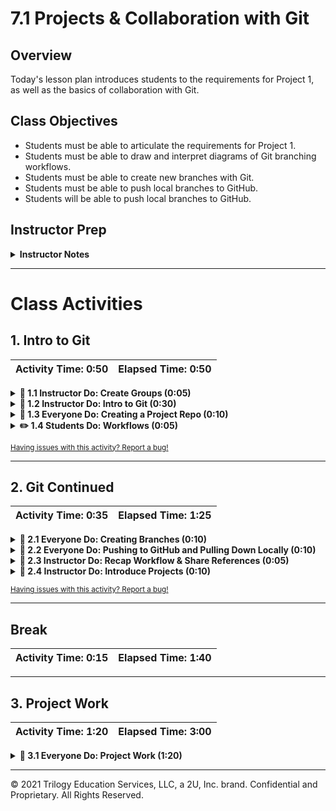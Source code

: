 # 7.1 Projects & Collaboration with Git

## Overview

Today's lesson plan introduces students to the requirements for Project 1, as well as the basics of collaboration with Git.

## Class Objectives

* Students must be able to articulate the requirements for Project 1.
* Students must be able to draw and interpret diagrams of Git branching workflows.
* Students must be able to create new branches with Git.
* Students must be able to push local branches to GitHub.
* Students will be able to push local branches to GitHub.

## Instructor Prep

<details>
    <summary><strong>Instructor Notes</strong></summary>

* It is highly recommended to request project proposals from students and then approve their proposals. Students will often struggle with finding data sources and in setting realistic goals, so use this as an opportunity to guide them to unique, interesting, and achievable projects.

* Install the appropriate text editor plugin to help visualize Git histories: [Git History](https://github.com/DonJayamanne/gitHistoryVSCode) in VS Code, [Git Time Machine](https://github.com/pidu/git-timemachine) for Sublime Text, and [git-time-machine](https://atom.io/packages/git-time-machine) for Atom.

* Be sure to refer to the [TimeTracker](TimeTracker.xlsx) to remain on time.

* Please reference our [Student FAQ](../../../05-Instructor-Resources/README.md#unit-07-project-1) for answers to questions frequently asked by students of this program. If you have any recommendations for additional questions, feel free to log an issue or a pull request with your desired additions.

* Be sure to send out the [Git Branching Workflow](http://nvie.com/posts/a-successful-git-branching-model/) before the end of class.

* Be sure to send out the [Visual Introduction to Git](https://medium.com/@ashk3l/a-visual-introduction-to-git-9fdca5d3b43a).

  * If possible, share the above links both _before_ today's class, and again at the end of it.

  * The Data Team is always on the lookout for awesome student projects. If one or more of the groups in your class submit an exceptional project that you feel would make a great example, please submit it using [the Data - Awesome Project Examples form](https://docs.google.com/forms/d/e/1FAIpQLScWybmWGqZ0LLLG5MTfk2i1F484oxSFE93Kb2Nk0AslT4guiA/viewform?usp=sf_link)!

* Lastly, as a reminder these slideshows are for instructor use only - when distributing slides to students, please first export the slides to a PDF file. You may then send out the PDF file.

</details>

- - -

# Class Activities

## 1. Intro to Git

| Activity Time:       0:50 |  Elapsed Time:      0:50  |
|---------------------------|---------------------------|

<details>
    <summary><strong>📣 1.1 Instructor Do: Create Groups (0:05)</strong></summary>

* Open the [slideshow](https://docs.google.com/presentation/d/1zJyEgc8TlJR43Vmti915aFX77J7Lx-vs6qsVj8Ja5-I/edit?usp=sharing) and use slides 1 - 3 to welcome the class.

* Greet the class, and explain that today is the first day of Project Week.

  * Congratulate the class on having made it this far!

* Explain that, over the next two class weeks, students will work in groups to find and analyze a data set of their choosing.

* Point out that this provides students an opportunity to practice both data analysis and collaborative workflows.

* Explain that the first half of today's class will focus on using Git for collaboration, and that students will have the second half to convene with their groups and start thinking about projects.

* Break students into their groups, and give them a few minutes to rearrange their seating before moving on.

</details>

<details>
    <summary><strong>📣 1.2 Instructor Do: Intro to Git (0:30)</strong></summary>

* Open the [slideshow](https://docs.google.com/presentation/d/1zJyEgc8TlJR43Vmti915aFX77J7Lx-vs6qsVj8Ja5-I/edit?usp=sharing) and use slides 4 - 7 to introduce Git.

* **Files:** [Activities/01-Ins_Workflows/README.md](Activities/01-Ins_Workflows/README.md)

* **N.b.**: If teaching with VS Code, consider using the [Git History](https://marketplace.visualstudio.com/items?itemName=donjayamanne.githistory) extension to illustrate this section's concents.

![Visualizing Git histories with the Git History plugin](https://raw.githubusercontent.com/DonJayamanne/gitHistoryVSCode/main/images/gitLogv2.gif)

* Open the [Introduction to Git](Activities/01-Ins_Workflows/README.md) for reference.

  * Have your TAs send this file out to students, as well.

* As a review, ask a student to explain what Git is.

  * Git is a tool for saving our work as we develop a project.

  * Git keeps track of our work over time.

* Explain that, whenever we get another piece of a project working, we can save the change with Git.

  * This "save" is called a **commit**, and represents a "checkpoint" for our project.

![A commit is a lot like a changelog note](https://cdn-images-1.medium.com/max/1600/1*zj-d8TopjgBml2QVM-672w.jpeg)

* Explain that, if we break something in our code while developing, this system allows us to restore the working code from before.

  * Since Git remembers these “checkpoints,” we can work on several different concerns all at once.

* Present the following scenario. For our project, let's say on transportation, we need to add an analysis of Uber rider data.

  * If we decide to analyze the average age of riders, Git essentially allows us to write this code, and save it with the name: `age_analysis`.

  * This code is _different_ from the code we started with, and that it lives separately from it.

  * In this scenario, we have a version of the code, called `main`, which is the "main" version of our code; and a version, called `age_analysis`, which contains updates.

  * `age_analysis` is a branch based on the `main` branch. That is, it adds or modifies code currently in the main branch.

* Explain that each version of the code lives on a different **branch**.

  * A **branch** is essentially a history of changes.

  * In this case, the `age_analysis` branch **diverged** from the `main` branch.

* Take a moment to discuss the benefits of having a separate branch for analyzing Uber rider data.

  * It gives our collaborators a chance to review the branch for errors and offer suggestions.

  * After the proposed change has been reviewed, we can update `main` branch to include the changes in `age_analysis` by doing a **merge**.

* Explain that **merging** two branches turns them into one.

  * This is how we can work on new features or bugfixes without affecting the main code.

  * When the code in the new branch (`age_analysis`) is merged, it becomes part of the main code (`main`).

  * Collaborators also avoid stepping on each other's toes by working on different branches.

* Finally, take a moment to review Git's "Snapshot model":

> “...Git thinks of its data more like a set of snapshots of a miniature filesystem. Every time you commit, or save the state of your project in Git, it basically takes a picture of what all your files look like at that moment and stores a reference to that snapshot. To be efficient, if files have not changed, Git doesn’t store the file again, just a link to the previous identical file it has already stored. Git thinks about its data more like a stream of snapshots.”

![Git Snapshot Model](https://git-scm.com/book/en/v2/images/snapshots.png)

</details>

<details>
    <summary><strong>🎉 1.3 Everyone Do: Creating a Project Repo (0:10)</strong></summary>

* Open the [slideshow](https://docs.google.com/presentation/d/1zJyEgc8TlJR43Vmti915aFX77J7Lx-vs6qsVj8Ja5-I/edit?usp=sharing) and use slides 8 - 11 to introduce this activity.

* Explain that we'll next set up a GitHub repository that students can use for their projects.

* Instruct groups to choose _one_ member to follow along with you. This will be the repo that the group shares through projects.

* Go to [GitHub](https://github.com/), and click on the plus button in the top right to create a new repo.

  ![Creating a new repo on GitHub.](Images/03-add-repo.png)

  * Fill out the fields on the new repo page.

  * Students _should_ initialize with a `.gitignore`.

  * Students should choose `Python` in the gitignore dropdown.

  * Students should edit the `.gitignore` file and add:

  ``` python
  # DS_Store
  .DS_Store
  ```

  ![New project configuration.](Images/03-new-project.png)

  * This is sufficient to create a repository that everyone can share.

* Instruct students in charge of creating their group's repository to send the remote URL (i.e., the link to the repo) to their teammates.

  * Team members will `git clone` this link.

* Explain that, by default, only the creator of the repo can push changes.

* Show how to "open up" the repo by adding **collaborators**.

  * Navigate to the repository settings.

  ![Repository settings](Images/03-settings.png)

  * Navigate to the collaborators tab, and enter your password when prompted.

  ![Repository collaborators](Images/03-collaborators.png)

  * From here, students can search for their teammates by username.

  ![Adding collaborators](Images/03-add-collaborator.png)

  * Everyone in each group should now be able to make changes to the shared repo.

* Remind students again that _everyone in the group must clone the new repository_.

  * Make sure that everyone has done this before moving on.

</details>

<details>
    <summary><strong>✏️ 1.4 Students Do: Workflows (0:05)</strong></summary>

* Open the [slideshow](https://docs.google.com/presentation/d/1zJyEgc8TlJR43Vmti915aFX77J7Lx-vs6qsVj8Ja5-I/edit?usp=sharing) and use slides 12 - 14 to introduce this activity.

* **Files:** [Activities/02-Stu_Workflows/README.md](Activities/02-Stu_Workflows/README.md)

* In this activity, students will take a few minutes to review the concepts they have learned.

* At the completion of the activity, send students the [solution](Activities/02-Stu_Workflows/Solved/Solved.md).

</details>

<sub>[Having issues with this activity? Report a bug!](https://form.jotform.com/200705887599168?activityOr=1+-+Intro+to+Git&lessonpageTitle=Projects+%26+Collaboration+with+Git&lessonpageNumber=7.1&whereIs=DataViz-Lesson-Plans+GitHub&typeA18=https%3A%2F%2Fgithub.com%2Fcoding-boot-camp%2FDataViz-Lesson-Plans%2Fblob%2Fv1.1%2FDataviz-Lesson-Plans%2F01-Lesson-Plans%2F07-Project-1%2F1%2FLessonPlan.md)</sub>

- - -

## 2. Git Continued

| Activity Time:       0:35 |  Elapsed Time:      1:25  |
|---------------------------|---------------------------|

<details>
    <summary><strong>🎉 2.1 Everyone Do: Creating Branches (0:10)</strong></summary>

* Open the [slideshow](https://docs.google.com/presentation/d/1zJyEgc8TlJR43Vmti915aFX77J7Lx-vs6qsVj8Ja5-I/edit?usp=sharing) and use slides 15 and 16 to introduce this activity.

* **Files:**
  [Activities/03-Ins_Branches/Solved/BranchDemo.md](Activities/03-Ins_Branches/Solved/BranchDemo.md)

* Check for understanding before moving on.

  * Ask a student to explain the notion of branching.

  * Ask another student to provide two benefits of branching.

* Remind students to navigate into the project directory they just cloned from GitHub.

* Open up the [Branch Demo](Activities/03-Ins_Branches/Solved/BranchDemo.md) for reference.

* Step through each uncommented line in the demonstration.

  * Encourage your students to follow along with their own repositories.

* Explain that we first create a new file, and commit it on the `main` branch.

* Explain that we next create and **checkout** a new branch, on which to work on our data analysis.

  * Instruct students following along to add their name as a prefix when they create this branch, e.g.: `<student name>/data_analysis`.

* Explain that we can then commit files on this branch, _without affecting the code on `main`_.

  * To emphasize the point, ask a student to explain the difference between the code on `main` and that on `data_analysis`.

  * Instruct students to add and commit a text file containing their name to their new branch.

* Explain that, after working on the `data_analysis` branch, we can checkout main; update it with our changes to `data_analysis`; and then delete the `data_analysis` branch, if we don't plan to work on it anymore.

  * Point out that deleting branches like this isn't necessary.

* Take a moment to address any questions before moving on.

</details>

<details>
    <summary><strong>🎉 2.2 Everyone Do: Pushing to GitHub and Pulling Down Locally (0:10)</strong></summary>

* Open the [slideshow](https://docs.google.com/presentation/d/1zJyEgc8TlJR43Vmti915aFX77J7Lx-vs6qsVj8Ja5-I/edit?usp=sharing) and use slides 17 - 19 to introduce this activity.

* Point out that, up until now, students' `data_analysis` branches aren't visible to their teammates—there's no way for their group members to see the work they've done.

* Explain that, in order to share work we do on branches, we can **push** code to from our computers to GitHub, after which our teammates can **pull** it from GitHub to their computers.

* Explain that there are two steps to push our local branch to GitHub.

* First, checkout the branch we want to push to GitHub

* Then, run: `git push origin <branch_name>`

  * Instruct the class to run this line to push their local branches to their shared repository.

* Explain that we have now pushed our local branch to GitHub, allowing our teammates to get access to it later.

* Explain that similarly, if our teammates push up branches, or changes to branches on the GitHub repo, we can pull these changes down to our local computers quickly and easily.

* After everyone has pushed to GitHub, instruct the class to checkout main, and then:

  * First, run `git pull`

  * Then, run `git checkout <branch_name>`, where `<branch_name>` is the name of one of their teammates' branches.

  * Give students a minute or two to verify that the code they checked out does indeed come from their teammate's branch.

* Point out that this allows us to easily share different versions of our code across workstations, and allows us to easily test those versions on our local computers.

</details>

<details>
    <summary><strong>📣 2.3 Instructor Do: Recap Workflow & Share References (0:05)</strong></summary>

* Open the [slideshow](https://docs.google.com/presentation/d/1zJyEgc8TlJR43Vmti915aFX77J7Lx-vs6qsVj8Ja5-I/edit?usp=sharing) and use slides 20 and 21 to introduce this activity.

* **Files:** [Activities/03-Ins_Branches](Activities/03-Ins_Branches/Solved/BranchDemo.md)

* Take a moment to recap the basic steps of the Git Workflow.

* Review the steps laid out in the [Branch Workflow](Activities/03-Ins_Branches/Solved/BranchDemo.md) cheatsheet.

* Send out this cheatsheet, as well as the [Git Recipes](Supplemental/GitRecipes.md) document, before moving on.

</details>

<details>
    <strong><summary>📣 2.4 Instructor Do: Introduce Projects (0:10)</strong></summary>

* Open the [slideshow](https://docs.google.com/presentation/d/1zJyEgc8TlJR43Vmti915aFX77J7Lx-vs6qsVj8Ja5-I/edit?usp=sharing) and use slides 22 - 47 to introduce the first project and its requirements.

* **Slides 22-24** Use the slides to review the schedule for the next two weeks. Remind them that sticking to the schedule will greatly aid in their success!

* **Slides 25-27** Using the slides again as a reference, briefly cover the development and presentation requirements.

* **Slides 28-29** Explain that this project uses a rubric to assess each team's success with the tasks provided. Share a copy of the rubric with the students and encourage them to reference it often as they work on development.

  * Share the [Project 1 Rubric  - EDA and Git Collaboration](https://docs.google.com/document/d/1fPa8EXPb5caZyzG2EdhzyWyhta9jC62siFMctNCvKog/edit?usp=sharing) with the class so they can keep a copy of the rubric locally and reference it as needed.

* **Slides 30-31** Discuss with the class the many different data sources available to them. Encourage them not to take too long deciding which data to use or topic to research.

* **Slides 32-42** Explain to the class that this project has the option to choose a specific specialization track: healthcare or finance. If teams would rather persue a custom track, that's fine too!

* **Slides 34-36** Briefly explain to the class that EDA in finance is necessary for many tasks! Use the next few slides to examine how an Equity Trader and Financial Analyst would each utilize these skills.

* **Slides 37-39** Explain that different professions within the healthcare field also employ EDA in their work.

* **Slides 41-42** There are several other fields utilizing EDA as well, such as individuals working in the law enforcement field, or using data to predict an uptick in ride sharing usage.

* **Slides 43-45** Take a moment to remind students of their objectives for today before diving them into their teams to begin project work.

* Take a moment to address any remaining student questions before dismissing the class for break.

</details>

<sub>[Having issues with this activity? Report a bug!](https://form.jotform.com/200705887599168?activityOr=2+-+Git+Continued&lessonpageTitle=Projects+%26+Collaboration+with+Git&lessonpageNumber=7.1&whereIs=DataViz-Lesson-Plans+GitHub&typeA18=https%3A%2F%2Fgithub.com%2Fcoding-boot-camp%2FDataViz-Lesson-Plans%2Fblob%2Fv1.1%2FDataviz-Lesson-Plans%2F01-Lesson-Plans%2F07-Project-1%2F1%2FLessonPlan.md)</sub>

- - -

## Break

| Activity Time:       0:15 |  Elapsed Time:      1:40  |
|---------------------------|---------------------------|

- - -

## 3. Project Work

| Activity Time:       1:20 |  Elapsed Time:      3:00  |
|---------------------------|---------------------------|

<details>
    <summary><strong>🎉 3.1 Everyone Do: Project Work (1:20)</strong></summary>

* Open the [slideshow](https://docs.google.com/presentation/d/1zJyEgc8TlJR43Vmti915aFX77J7Lx-vs6qsVj8Ja5-I/edit?usp=sharing) and leave it on slide 49 while students work on their project proposal.

* Students should spend the remainder of class working with their groups to develop a project proposal.

* Be sure to walk around and offer advice on project scope; finding data sources; and what kinds of questions would be interesting, and realistic, for students to investigate.

</details>

- - -

© 2021 Trilogy Education Services, LLC, a 2U, Inc. brand. Confidential and Proprietary. All Rights Reserved.
